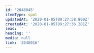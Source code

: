 ```yaml
---
id: '2048045'
itemType: spot
updatedAt: '2020-01-05T09:27:58.800Z'
createdAt: '2020-01-05T09:27:36.281Z'
lead: ''
heading: ''
media: null
link: '2048016'
---
```


